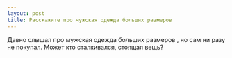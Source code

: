 ```yaml
---
layout: post 
title: Расскажите про мужская одежда больших размеров 
--- 
```

Давно слышал про мужская одежда больших размеров , но сам ни разу не покупал. Может кто сталкивался, стоящая вещь?